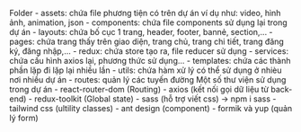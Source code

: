 Folder
    - assets: chứa file phương tiện có trên dự án ví dụ như: video, hình ảnh, animation, json
    - components: chứa file components sử dụng lại trong dự án
    - layouts: chứa bố cục 1 trang, header, footer, bannẻ, section,...
    - pages: chứa trang thấy trên giao diện, trang chủ, trang chi tiết, trang đăng ký, đăng nhập,...
    - redux: chứa store tạo ra, file reducer sử dụng
    - services: chứa cấu hình axios lại, phương thức sử dụng...
    - templates: chứa các thành phần lặp đi lặp lại nhiều lần
    - utils: chứa hàm xử lý có thể sử dụng ở nhièu nơi nhiều dự án
    - routes: quản lý các tuyến đường
Một số thư viện sử dụng trong dự án
    - react-router-dom (Routing)
    - axios (kết nối gọi dữ liệu từ back-end)
    - redux-toolkit (Global state)
    - sass (hỗ trợ viết css) -> npm i sass
    - tailwind css (ultility classes)
    - ant design (component)
    - formik và yup (quản lý form)